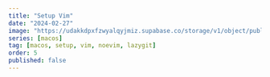 ```yaml
---
title: "Setup Vim"
date: "2024-02-27"
image: "https://udakkdpxfzwyalqyjmiz.supabase.co/storage/v1/object/public/images/blog-macos.png"
series: [macos]
tag: [macos, setup, vim, noevim, lazygit]
order: 5
published: false
---
```

